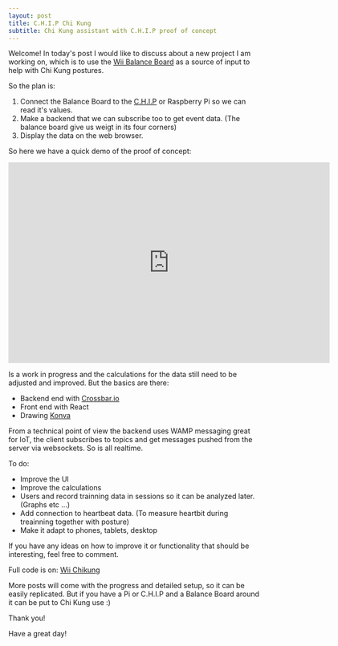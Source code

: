 ```yaml
---
layout: post
title: C.H.I.P Chi Kung 
subtitle: Chi Kung assistant with C.H.I.P proof of concept
---
```

Welcome!
In today's post I would like to discuss about a new project I am working on, which is to use the [Wii Balance Board](https://en.wikipedia.org/wiki/Wii_Balance_Board) as a source of input to help with Chi Kung postures.

So the plan is:  
1) Connect the Balance Board to the [C.H.I.P](https://www.getchip.com) or Raspberry Pi so we can read it's values.
2) Make a backend that we can subscribe too to get event data. (The balance board give us weigt in its four corners)
3) Display the data on the web browser.

So here we have a quick demo of the proof of concept:

<iframe src="https://player.vimeo.com/video/179723181" width="640" height="400" frameborder="0" webkitallowfullscreen mozallowfullscreen allowfullscreen></iframe>

Is a work in progress and the calculations for the data still need to be adjusted and improved. 
But the basics are there:  
  
- Backend end with [Crossbar.io](https://crossbar.io)
- Front end with React
- Drawing [Konva](http://konvajs.github.io/)

From a technical point of view the backend uses WAMP messaging great for IoT, the client subscribes to topics and get messages pushed from the server via websockets. So is all realtime.

To do:  
  
- Improve the UI
- Improve the calculations
- Users and record trainning data in sessions so it can be analyzed later. (Graphs etc ...)
- Add connection to heartbeat data. (To measure heartbit during treainning together with posture)
- Make it adapt to phones, tablets, desktop

If you have any ideas on how to improve it or functionality that should be interesting, feel free to comment.

Full code is on: [Wii Chikung](https://github.com/tierralibre/wii-chikung)

More posts will come with the progress and detailed setup, so it can be easily replicated. But if you have a Pi or C.H.I.P and a Balance Board around it can be put to Chi Kung use :)

Thank you!

Have a great day!
